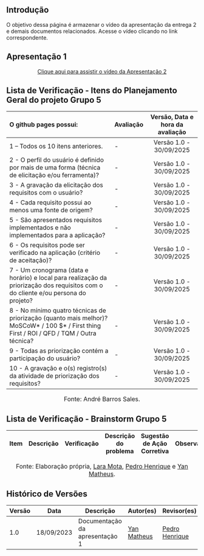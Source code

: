 ## Introdução

O objetivo dessa página é armazenar o vídeo da apresentação da entrega 2 e demais documentos relacionados. Acesse o vídeo clicando no link correspondente.

## Apresentação 1

<p style="text-align: center"><a href="" target="blanket">Clique aqui para assistir o vídeo da Apresentação 2</a></p>

## Lista de Verificação - Itens do Planejamento Geral do projeto Grupo 5

| O github pages possui: | Avaliação | Versão, Data e hora da avaliação |
| :---- | ----- | :---: |
| 1 – Todos os 10 itens anteriores. | - | Versão 1.0 \- 30/09/2025 |
| 2 \- O perfil do usuário é definido por mais de uma forma (técnica de elicitação e/ou ferramenta)? | - | Versão 1.0 \- 30/09/2025 |
| 3 \- A gravação da elicitação dos requisitos com o usuário? | - | Versão 1.0 \- 30/09/2025 |
| 4 \- Cada requisito possui ao menos uma fonte de origem?  | - | Versão 1.0 \- 30/09/2025 |
| 5 \-  São apresentados requisitos implementados e não implementados para a aplicação?  | - | Versão 1.0 \- 30/09/2025 |
| 6 \-  Os requisitos pode ser verificado na aplicação (critério de aceitação)? | - | Versão 1.0 \- 30/09/2025 |
| 7 \- Um cronograma (data e horário) e local para realização da priorização dos requisitos com o do cliente e/ou persona do projeto?  | - | Versão 1.0 \- 30/09/2025 |
| 8 \- No mínimo quatro técnicas de priorização (quanto mais melhor)? MoSCoW* / 100 $* / First thing First / ROI / QFD / TQM / Outra técnica? | - | Versão 1.0 \- 30/09/2025 |
| 9 \- Todas as priorização contém a participação do usuário? | - | Versão 1.0 \- 30/09/2025 |
| 10 \- A gravação e o(s) registro(s) da atividade de priorização dos requisitos? | - |Versão 1.0 \- 30/09/2025 |

<font size="3"><p style="text-align: center">Fonte: André Barros Sales.</p></font>


## Lista de Verificação - Brainstorm Grupo 5

| Item | Descrição | Verificação | Descrição do problema | Sugestão de Ação Corretiva | Observação |
|------|-----------|-------------|------------------------|-----------------------------|-------------|


<font size="3"><p style="text-align: center">Fonte: Elaboração própria, [Lara Mota](https://github.com/mel14-hub), [Pedro Henrique](https://github.com/pedrohpsantos) e [Yan Matheus](https://github.com/Yanmatheus0812).</p></font>

## Histórico de Versões

| Versão | Data       | Descrição                    | Autor(es)                          | Revisor(es)                          |
|--------|------------|------------------------------|-----------------------------------|-------------------------------------|
| 1.0    | 18/09/2023 | Documentação da apresentação 1   | [Yan Matheus](https://github.com/Yanmatheus0812) | [Pedro Henrique](https://github.com/pedrohpsantos) |
